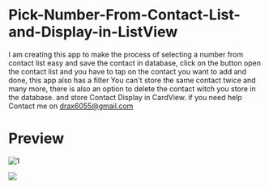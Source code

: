 # Pick-Number-From-Contact-List-and-Display-in-ListView
 I am creating this app to make the process of selecting a number from contact list easy and save the contact in database,       click on the button open the contact list and you have to tap on the contact you want to add and done, this app also has a filter       You can't store the same contact twice and many more, there is also an option to delete the contact witch you store in the database.     and store Contact Display in CardView.     if you need help Contact me on drax6055@gmail.com

# Preview
![1](https://user-images.githubusercontent.com/106312778/183846813-13296b91-1260-43dd-a745-17b36232d532.png)

[<img src="![image](https://user-images.githubusercontent.com/106312778/184493565-8c35ac6e-fbf6-45c9-a96d-81756157b097.png)"/>](https://www.buymeacoffee.com/drax6055o)
